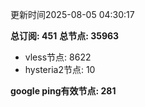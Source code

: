 更新时间2025-08-05 04:30:17

**总订阅: 451**
**总节点: 35963**
- vless节点: 8622
- hysteria2节点: 10

**google ping有效节点: 281**
